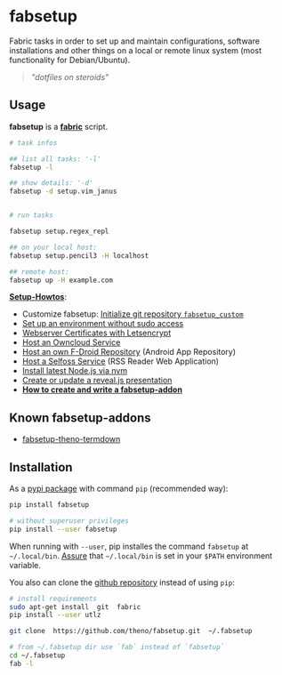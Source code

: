 # fabsetup

Fabric tasks in order to set up and maintain configurations, software
installations and other things on a local or remote linux system
(most functionality for Debian/Ubuntu).

> _"dotfiles on steroids"_

## Usage

__fabsetup__ is a __[fabric](http://www.fabfile.org/ "www.fabfile.org")__
script.

```sh
# task infos

## list all tasks: '-l'
fabsetup -l

## show details: '-d'
fabsetup -d setup.vim_janus


# run tasks

fabsetup setup.regex_repl

## on your local host:
fabsetup setup.pencil3 -H localhost

## remote host:
fabsetup up -H example.com
```

__[Setup-Howtos](./howtos "cookbook")__:

 * Customize fabsetup: [Initialize git repository
   `fabsetup_custom`](./howtos/fabsetup_custom.md)
 * [Set up an environment without sudo access](./howtos/no-sudo.md)
 * [Webserver Certificates with Letsencrypt](./howtos/letsencrypt.md)
 * [Host an Owncloud Service](./howtos/owncloud.md)
 * [Host an own F-Droid Repository](./howtos/f-droid-repo.md) (Android App Repository)
 * [Host a Selfoss Service](./howtos/selfoss.md) (RSS Reader Web Application)
 * [Install latest Node.js via nvm](./howtos/nodejs.md)
 * [Create or update a reveal.js presentation](./howtos/revealjs.md)
 * __[How to create and write a fabsetup-addon](./howtos/fabsetup-addon.md)__

## Known fabsetup-addons

* [fabsetup-theno-termdown](https://github.com/theno/fabsetup-theno-termdown)

## Installation

As a [pypi package](https://pypi.python.org/pypi/fabsetup)
with command `pip` (recommended way):

```sh
pip install fabsetup

# without superuser privileges
pip install --user fabsetup
```

When running with `--user`, pip installes the command `fabsetup` at
`~/.local/bin`.  [Assure](https://stackoverflow.com/a/14638025) that
`~/.local/bin` is set in your `$PATH` environment variable.

You also can clone the [github repository](https://github.com/theno/fabsetup)
instead of using `pip`:

```sh
# install requirements
sudo apt-get install  git  fabric
pip install --user utlz

git clone  https://github.com/theno/fabsetup.git  ~/.fabsetup

# from ~/.fabsetup dir use `fab` instead of `fabsetup`
cd ~/.fabsetup
fab -l
```
